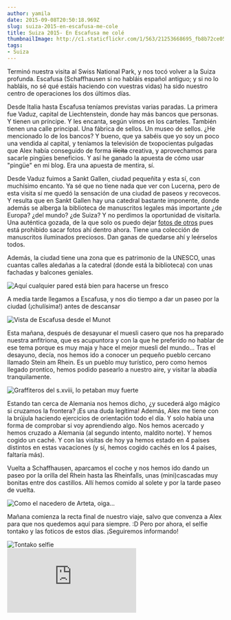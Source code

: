 ```yaml
---
author: yamila
date: 2015-09-08T20:50:18.969Z
slug: suiza-2015-en-escafusa-me-cole
title: Suiza 2015- En Escafusa me colé
thumbnailImage: http://c1.staticflickr.com/1/563/21253668695_fb8b72ce05.jpg
tags:
- Suiza
---
```


Terminó nuestra visita al Swiss National Park, y nos tocó volver a la Suiza profunda. Escafusa (Schaffhausen si no habláis español antiguo; y si no lo habláis, no sé qué estáis haciendo con vuestras vidas) ha sido nuestro centro de operaciones los dos últimos días.

Desde Italia hasta Escafusa teníamos previstas varias paradas. La primera fue Vaduz, capital de Liechtenstein, donde hay más bancos que personas. Y tienen un príncipe. Y les encanta, según vimos en los carteles. También tienen una calle principal. Una fábrica de sellos. Un museo de sellos. ¿He mencionado lo de los bancos? Y bueno, que ya sabéis que yo soy un poco una vendida al capital, y teníamos la televisión de txopocientas pulgadas que Alex había conseguido de forma <del>ilícita</del> creativa, y aprovechamos para sacarle pingües beneficios. Y así he ganado la apuesta de cómo usar "pingüe" en mi blog. Era una apuesta de mentira, sí.

Desde Vaduz fuimos a Sankt Gallen, ciudad pequeñita y esta sí, con muchísimo encanto. Ya sé que no tiene nada que ver con Lucerna, pero de esta visita sí me quedó la sensación de una ciudad de paseos y recovecos. Y resulta que en Sankt Gallen hay una catedral bastante imponente, donde además se alberga la biblioteca de manuscritos legales más importante ¿de Europa? ¿del mundo? ¿de Suiza? Y no perdimos la oportunidad de visitarla. Una auténtica gozada, de la que solo os puedo dejar <a href="https://www.google.es/search?q=sankt+gallen+library&biw=1918&bih=992&source=lnms&tbm=isch&sa=X&ved=0CAYQ_AUoAWoVChMImazw_aDoxwIVgekUCh1Vuw62" target="_new">fotos de otros</a> pues está prohibido sacar fotos ahí dentro ahora. Tiene una colección de manuscritos iluminados preciosos. Dan ganas de quedarse ahí y leérselos todos. 

Además, la ciudad tiene una zona que es patrimonio de la UNESCO, unas cuantas calles aledañas a la catedral (donde está la biblioteca) con unas fachadas y balcones geniales.

<img src="http://c1.staticflickr.com/1/768/21243171032_43bb6ecf85_z.jpg" title="Aquí cualquier pared está bien para hacerse un fresco" />

A media tarde llegamos a Escafusa, y nos dio tiempo a dar un paseo por la ciudad (¡chulísima!) antes de descansar

<img src="http://c1.staticflickr.com/1/761/21243171852_4b833cfe43_z.jpg" title="Vista de Escafusa desde el Munot" />

Esta mañana, después de desayunar el muesli casero que nos ha preparado nuestra anfitriona, que es acupuntora y con la que he preferido no hablar de ese tema porque es muy maja y hace el mejor muesli del mundo... Tras el desayuno, decía, nos hemos ido a conocer un pequeño pueblo cercano llamado Stein am Rhein. Es un pueblo muy turístico, pero como hemos llegado prontico, hemos podido pasearlo a nuestro aire, y visitar la abadía tranquilamente.

<img src="http://c1.staticflickr.com/1/563/21253668695_fb8b72ce05.jpg" title="Graffiteros del s.xviii, lo petaban muy fuerte" />

Estando tan cerca de Alemania nos hemos dicho, ¿y sucederá algo mágico si cruzamos la frontera? ¡Es una duda legítima! Además, Alex me tiene con la brújula haciendo ejercicios de orientación todo el día. Y solo había una forma de comprobar si voy aprendiendo algo. Nos hemos acercado y hemos cruzado a Alemania (al segundo intento, maldito norte). Y hemos cogido un caché. Y con las visitas de hoy ya hemos estado en 4 países distintos en estas vacaciones (y sí, hemos cogido cachés en los 4 países, faltaría más).

Vuelta a Schaffhausen, aparcamos el coche y nos hemos ido dando un paseo por la orilla del Rhein hasta las Rheinfalls, unas (mini)cascadas muy bonitas entre dos castillos. Allí hemos comido al solete y por la tarde paseo de vuelta.

<img src="http://c2.staticflickr.com/6/5643/21065564160_1973eb478a_z.jpg" title="Como el nacedero de Arteta, oiga..." />

Mañana comienza la recta final de nuestro viaje, salvo que convenza a Alex para que nos quedemos aquí para siempre. :D Pero por ahora, el selfie tontako y las foticos de estos días. ¡Seguiremos informando!

<img src="http://c2.staticflickr.com/6/5671/21243170092_c61a27648b_z.jpg" title="Tontako selfie" />

<div class='embed-container'><iframe src='https://www.flickr.com/photos/125687915@N08/albums/72157656040226143/player' frameborder='0' allowfullscreen webkitallowfullscreen mozallowfullscreen oallowfullscreen msallowfullscreen></iframe></div>